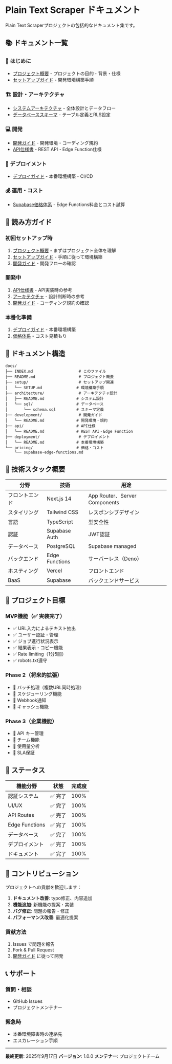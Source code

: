 # Plain Text Scraper ドキュメント

Plain Text Scraperプロジェクトの包括的なドキュメント集です。

## 📚 ドキュメント一覧

### 🚀 はじめに
- [プロジェクト概要](./README.md) - プロジェクトの目的・背景・仕様
- [セットアップガイド](./setup/SETUP.md) - 開発環境構築手順

### 🏗️ 設計・アーキテクチャ
- [システムアーキテクチャ](./architecture/README.md) - 全体設計とデータフロー
- [データベーススキーマ](./architecture/sql/schema.sql) - テーブル定義とRLS設定

### 💻 開発
- [開発ガイド](./development/README.md) - 開発環境・コーディング規約
- [API仕様書](./api/README.md) - REST API・Edge Function仕様

### 🚀 デプロイメント
- [デプロイガイド](./deployment/README.md) - 本番環境構築・CI/CD

### 💰 運用・コスト
- [Supabase価格体系](./pricing/supabase-edge-functions.md) - Edge Functions料金とコスト試算

## 🎯 読み方ガイド

### 初回セットアップ時
1. [プロジェクト概要](./README.md) - まずはプロジェクト全体を理解
2. [セットアップガイド](./setup/SETUP.md) - 手順に従って環境構築
3. [開発ガイド](./development/README.md) - 開発フローの確認

### 開発中
1. [API仕様書](./api/README.md) - API実装時の参考
2. [アーキテクチャ](./architecture/README.md) - 設計判断時の参考
3. [開発ガイド](./development/README.md) - コーディング規約の確認

### 本番化準備
1. [デプロイガイド](./deployment/README.md) - 本番環境構築
2. [価格体系](./pricing/supabase-edge-functions.md) - コスト見積もり

## 📖 ドキュメント構造

```
docs/
├── INDEX.md                    # このファイル
├── README.md                   # プロジェクト概要
├── setup/                      # セットアップ関連
│   └── SETUP.md               # 環境構築手順
├── architecture/               # アーキテクチャ設計
│   ├── README.md              # システム設計
│   └── sql/                   # データベース
│       └── schema.sql         # スキーマ定義
├── development/                # 開発ガイド
│   └── README.md              # 開発環境・規約
├── api/                       # API仕様
│   └── README.md              # REST API・Edge Function
├── deployment/                 # デプロイメント
│   └── README.md              # 本番環境構築
└── pricing/                   # 価格・コスト
    └── supabase-edge-functions.md
```

## 🔧 技術スタック概要

| 分野 | 技術 | 用途 |
|------|------|------|
| フロントエンド | Next.js 14 | App Router、Server Components |
| スタイリング | Tailwind CSS | レスポンシブデザイン |
| 言語 | TypeScript | 型安全性 |
| 認証 | Supabase Auth | JWT認証 |
| データベース | PostgreSQL | Supabase managed |
| バックエンド | Edge Functions | サーバーレス（Deno） |
| ホスティング | Vercel | フロントエンド |
| BaaS | Supabase | バックエンドサービス |

## 🎯 プロジェクト目標

### MVP機能（✅ 実装完了）
- ✅ URL入力によるテキスト抽出
- ✅ ユーザー認証・管理
- ✅ ジョブ進行状況表示
- ✅ 結果表示・コピー機能
- ✅ Rate limiting（1分5回）
- ✅ robots.txt遵守

### Phase 2（将来的拡張）
- 🔲 バッチ処理（複数URL同時処理）
- 🔲 スケジューリング機能
- 🔲 Webhook通知
- 🔲 キャッシュ機能

### Phase 3（企業機能）
- 🔲 API キー管理
- 🔲 チーム機能
- 🔲 使用量分析
- 🔲 SLA保証

## 🚦 ステータス

| 機能分野 | 状態 | 完成度 |
|----------|------|--------|
| 認証システム | ✅ 完了 | 100% |
| UI/UX | ✅ 完了 | 100% |
| API Routes | ✅ 完了 | 100% |
| Edge Functions | ✅ 完了 | 100% |
| データベース | ✅ 完了 | 100% |
| デプロイメント | ✅ 完了 | 100% |
| ドキュメント | ✅ 完了 | 100% |

## 🤝 コントリビューション

プロジェクトへの貢献を歓迎します：

1. **ドキュメント改善**: typo修正、内容追加
2. **機能追加**: 新機能の提案・実装
3. **バグ修正**: 問題の報告・修正
4. **パフォーマンス改善**: 最適化提案

### 貢献方法
1. Issues で問題を報告
2. Fork & Pull Request
3. [開発ガイド](./development/README.md) に従って開発

## 📞 サポート

### 質問・相談
- GitHub Issues
- プロジェクトメンテナー

### 緊急時
- 本番環境障害時の連絡先
- エスカレーション手順

---

**最終更新**: 2025年9月17日
**バージョン**: 1.0.0
**メンテナー**: プロジェクトチーム
